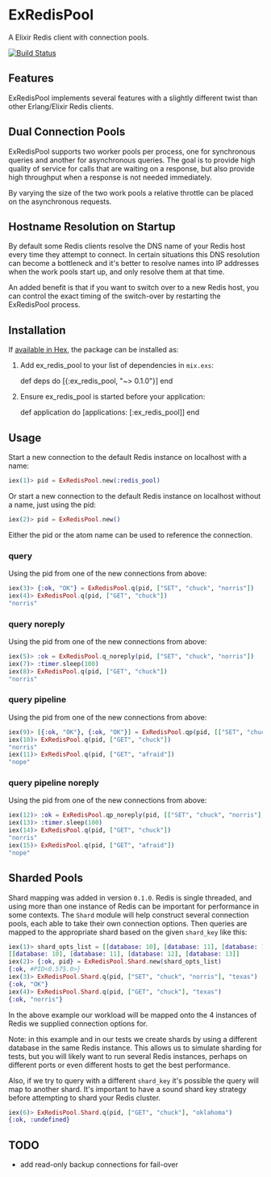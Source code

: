 # ExRedisPool

A Elixir Redis client with connection pools.

[![Build Status](https://travis-ci.org/ntrepid8/ex_redis_pool.svg?branch=master)](https://travis-ci.org/ntrepid8/ex_redis_pool)

## Features

ExRedisPool implements several features with a slightly different twist than
other Erlang/Elixir Redis clients.

## Dual Connection Pools

ExRedisPool supports two worker pools per process, one for synchronous queries
and another for asynchronous queries. The goal is to provide high quality of
service for calls that are waiting on a response, but also provide high
throughput when a response is not needed immediately.

By varying the size of the two work pools a relative throttle can be placed on the
asynchronous requests.

## Hostname Resolution on Startup

By default some Redis clients resolve the DNS name of your Redis host every time they
attempt to connect. In certain situations this DNS resolution can become a bottleneck
and it's better to resolve names into IP addresses when the work pools start up,
and only resolve them at that time.

An added benefit is that if you want to switch over to a new Redis host, you can control
the exact timing of the switch-over by restarting the ExRedisPool process.

## Installation

If [available in Hex](https://hex.pm/docs/publish), the package can be installed as:

  1. Add ex_redis_pool to your list of dependencies in `mix.exs`:

        def deps do
          [{:ex_redis_pool, "~> 0.1.0"}]
        end

  2. Ensure ex_redis_pool is started before your application:

        def application do
          [applications: [:ex_redis_pool]]
        end

## Usage

Start a new connection to the default Redis instance on localhost with a name:

```elixir
iex(1)> pid = ExRedisPool.new(:redis_pool)
```

Or start a new connection to the default Redis instance on localhost without a name, just using the pid:

```elixir
iex(2)> pid = ExRedisPool.new()
```

Either the pid or the atom name can be used to reference the connection.

### query

Using the pid from one of the new connections from above:

```elixir
iex(3)> {:ok, "OK"} = ExRedisPool.q(pid, ["SET", "chuck", "norris"])
iex(4)> ExRedisPool.q(pid, ["GET", "chuck"])
"norris"
```

### query noreply

Using the pid from one of the new connections from above:

```elixir
iex(5)> :ok = ExRedisPool.q_noreply(pid, ["SET", "chuck", "norris"])
iex(7)> :timer.sleep(100)
iex(8)> ExRedisPool.q(pid, ["GET", "chuck"])
"norris"
```

### query pipeline

Using the pid from one of the new connections from above:

```elixir
iex(9)> [{:ok, "OK"}, {:ok, "OK"}] = ExRedisPool.qp(pid, [["SET", "chuck", "norris"], ["SET", "afraid", "nope"]])
iex(10)> ExRedisPool.q(pid, ["GET", "chuck"])
"norris"
iex(11)> ExRedisPool.q(pid, ["GET", "afraid"])
"nope"
```

### query pipeline noreply

Using the pid from one of the new connections from above:

```elixir
iex(12)> :ok = ExRedisPool.qp_noreply(pid, [["SET", "chuck", "norris"], ["SET", "afraid", "nope"]])
iex(13)> :timer.sleep(100)
iex(14)> ExRedisPool.q(pid, ["GET", "chuck"])
"norris"
iex(15)> ExRedisPool.q(pid, ["GET", "afraid"])
"nope"
```

## Sharded Pools

Shard mapping was added in version `0.1.0`. Redis is single threaded, and using more than one
instance of Redis can be important for performance in some contexts. The `Shard` module will
help construct several connection pools, each able to take their own connection options. Then
queries are mapped to the appropriate shard based on the given `shard_key` like this:

```elixir
iex(1)> shard_opts_list = [[database: 10], [database: 11], [database: 12], [database: 13]]
[[database: 10], [database: 11], [database: 12], [database: 13]]
iex(2)> {:ok, pid} = ExRedisPool.Shard.new(shard_opts_list)
{:ok, #PID<0.575.0>}
iex(3)> ExRedisPool.Shard.q(pid, ["SET", "chuck", "norris"], "texas")
{:ok, "OK"}
iex(4)> ExRedisPool.Shard.q(pid, ["GET", "chuck"], "texas")
{:ok, "norris"}
```

In the above example our workload will be mapped onto the 4 instances of Redis we supplied
connection options for.

Note: in this example and in our tests we create shards by using a different database in the same
Redis instance. This allows us to simulate sharding for tests, but you will likely want to run
several Redis instances, perhaps on different ports or even different hosts to get the best performance.

Also, if we try to query with a different `shard_key` it's possible the query will
map to another shard. It's important to have a sound shard key strategy before attempting
to shard your Redis cluster.

```elixir
iex(6)> ExRedisPool.Shard.q(pid, ["GET", "chuck"], "oklahoma")  
{:ok, :undefined}
```

## TODO

- add read-only backup connections for fail-over
